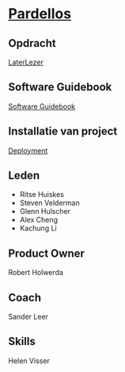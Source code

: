 # [Pardellos](https://nl.wikipedia.org/wiki/Pardellynx)

## Opdracht

[LaterLezer](opdracht)

## Software Guidebook

[Software Guidebook](https://github.com/HANICA-DWA/sep2020-project-pardellos/tree/Development/software%20guidebook)

## Installatie van project

[Deployment](https://github.com/HANICA-DWA/sep2020-project-pardellos/blob/Development/software%20guidebook/readme.md)

## Leden

- Ritse Huiskes
- Steven Velderman
- Glenn Hulscher
- Alex Cheng
- Kachung Li

## Product Owner

Robert Holwerda

## Coach

Sander Leer

## Skills

Helen Visser
